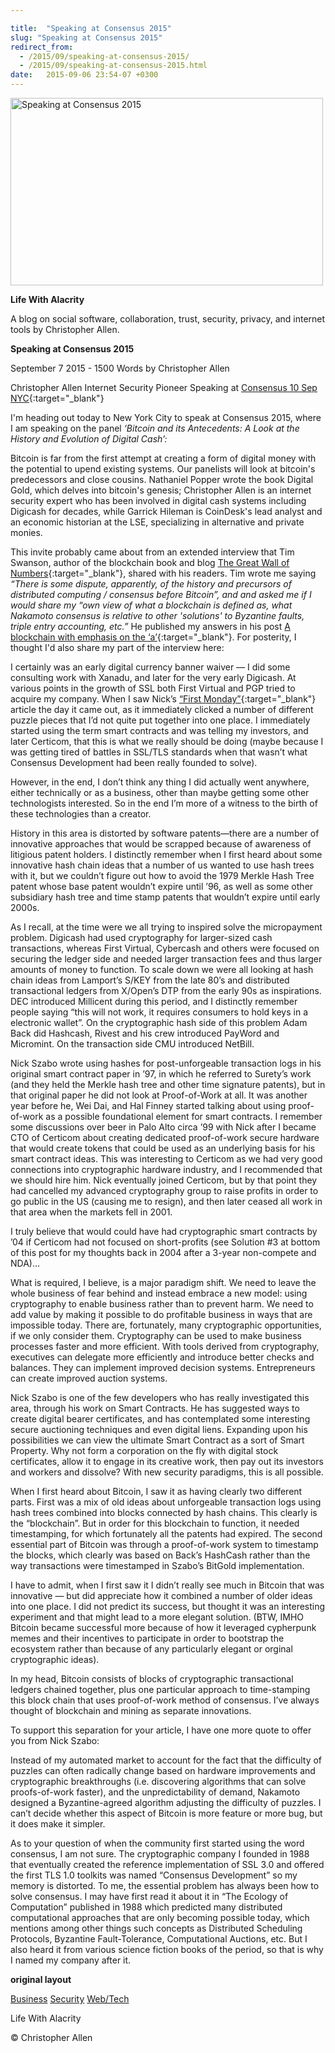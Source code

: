 ```yaml
---

title:  "Speaking at Consensus 2015"
slug: "Speaking at Consensus 2015"
redirect_from:
  - /2015/09/speaking-at-consensus-2015/
  - /2015/09/speaking-at-consensus-2015.html
date:   2015-09-06 23:54-07 +0300
---
```


<img width="500px" height="300px"  src="{{ site.url }}{{ site.baseurl }}/assets/images/consensus.png" alt="Speaking at Consensus 2015"/>


**Life With Alacrity**

A blog on social software, collaboration, trust, security, privacy, and internet tools by Christopher Allen.

**Speaking at Consensus 2015**

September 7 2015 - 1500 Words
by Christopher Allen

Christopher Allen Internet Security Pioneer Speaking at [Consensus 10 Sep NYC](https://consensus.coindesk.com/){:target="_blank"}

I'm heading out today to New York City to speak at Consensus 2015, where I am speaking on the panel *‘Bitcoin and its Antecedents: A Look at the History and Evolution of Digital Cash’:*

Bitcoin is far from the first attempt at creating a form of digital money with the potential to upend existing systems. Our panelists will look at bitcoin's predecessors and close cousins. Nathaniel Popper wrote the book Digital Gold, which delves into bitcoin's genesis; Christopher Allen is an internet security expert who has been involved in digital cash systems including Digicash for decades, while Garrick Hileman is CoinDesk's lead analyst and an economic historian at the LSE, specializing in alternative and private monies.

This invite probably came about from an extended interview that Tim Swanson, author of the blockchain book and blog [The Great Wall of Numbers](https://www.ofnumbers.com/){:target="_blank"}, shared with his readers. Tim wrote me saying *“There is some dispute, apparently, of the history and precursors of distributed computing / consensus before Bitcoin”, and and asked me if I would share my “own view of what a blockchain is defined as, what Nakamoto consensus is relative to other 'solutions' to Byzantine faults, triple entry accounting, etc.”* He published my answers in his post [A blockchain with emphasis on the ‘a’](https://www.ofnumbers.com/2015/07/09/a-blockchain-with-emphasis-on-the-a/){:target="_blank"}. For posterity, I thought I'd also share my part of the interview here:

I certainly was an early digital currency banner waiver — I did some consulting work with Xanadu, and later for the very early Digicash. At various points in the growth of SSL both First Virtual and PGP tried to acquire my company. When I saw Nick’s [“First Monday”](https://firstmonday.org/ojs/index.php/fm/article/view/548/469){:target="_blank"} article the day it came out, as it immediately clicked a number of different puzzle pieces that I’d not quite put together into one place. I immediately started using the term smart contracts and was telling my investors, and later Certicom, that this is what we really should be doing (maybe because I was getting tired of battles in SSL/TLS standards when that wasn’t what Consensus Development had been really founded to solve).

However, in the end, I don’t think any thing I did actually went anywhere, either technically or as a business, other than maybe getting some other technologists interested. So in the end I’m more of a witness to the birth of these technologies than a creator.

History in this area is distorted by software patents—there are a number of innovative approaches that would be scrapped because of awareness of litigious patent holders. I distinctly remember when I first heard about some innovative hash chain ideas that a number of us wanted to use hash trees with it, but we couldn’t figure out how to avoid the 1979 Merkle Hash Tree patent whose base patent wouldn’t expire until ’96, as well as some other subsidiary hash tree and time stamp patents that wouldn’t expire until early 2000s.

As I recall, at the time were we all trying to inspired solve the micropayment problem. Digicash had used cryptography for larger-sized cash transactions, whereas First Virtual, Cybercash and others were focused on securing the ledger side and needed larger transaction fees and thus larger amounts of money to function. To scale down we were all looking at hash chain ideas from Lamport’s S/KEY from the late 80’s and distributed transactional ledgers from X/Open’s DTP from the early 90s as inspirations. DEC introduced Millicent during this period, and I distinctly remember people saying “this will not work, it requires consumers to hold keys in a electronic wallet”. On the cryptographic hash side of this problem Adam Back did Hashcash, Rivest and his crew introduced PayWord and Micromint. On the transaction side CMU introduced NetBill.

Nick Szabo wrote using hashes for post-unforgeable transaction logs in his original smart contract paper in ’97, in which he referred to Surety’s work (and they held the Merkle hash tree and other time signature patents), but in that original paper he did not look at Proof-of-Work at all. It was another year before he, Wei Dai, and Hal Finney started talking about using proof-of-work as a possible foundational element for smart contracts. I remember some discussions over beer in Palo Alto circa ’99 with Nick after I became CTO of Certicom about creating dedicated proof-of-work secure hardware that would create tokens that could be used as an underlying basis for his smart contract ideas. This was interesting to Certicom as we had very good connections into cryptographic hardware industry, and I recommended that we should hire him. Nick eventually joined Certicom, but by that point they had cancelled my advanced cryptography group to raise profits in order to go public in the US (causing me to resign), and then later ceased all work in that area when the markets fell in 2001.

I truly believe that would could have had cryptographic smart contracts by ’04 if Certicom had not focused on short-profits (see Solution #3 at bottom of this post for my thoughts back in 2004 after a 3-year non-compete and NDA)…

What is required, I believe, is a major paradigm shift. We need to leave the whole business of fear behind and instead embrace a new model: using cryptography to enable business rather than to prevent harm. We need to add value by making it possible to do profitable business in ways that are impossible today. There are, fortunately, many cryptographic opportunities, if we only consider them. Cryptography can be used to make business processes faster and more efficient. With tools derived from cryptography, executives can delegate more efficiently and introduce better checks and balances. They can implement improved decision systems. Entrepreneurs can create improved auction systems.

Nick Szabo is one of the few developers who has really investigated this area, through his work on Smart Contracts. He has suggested ways to create digital bearer certificates, and has contemplated some interesting secure auctioning techniques and even digital liens. Expanding upon his possibilities we can view the ultimate Smart Contract as a sort of Smart Property. Why not form a corporation on the fly with digital stock certificates, allow it to engage in its creative work, then pay out its investors and workers and dissolve? With new security paradigms, this is all possible.

When I first heard about Bitcoin, I saw it as having clearly two different parts. First was a mix of old ideas about unforgeable transaction logs using hash trees combined into blocks connected by hash chains. This clearly is the “blockchain”. But in order for this blockchain to function, it needed timestamping, for which fortunately all the patents had expired. The second essential part of Bitcoin was through a proof-of-work system to timestamp the blocks, which clearly was based on Back’s HashCash rather than the way transactions were timestamped in Szabo’s BitGold implementation.

I have to admit, when I first saw it I didn’t really see much in Bitcoin that was innovative — but did appreciate how it combined a number of older ideas into one place. I did not predict its success, but thought it was an interesting experiment and that might lead to a more elegant solution. (BTW, IMHO Bitcoin became successful more because of how it leveraged cypherpunk memes and their incentives to participate in order to bootstrap the ecosystem rather than because of any particularly elegant or orginal cryptographic ideas).

In my head, Bitcoin consists of blocks of cryptographic transactional ledgers chained together, plus one particular approach to time-stamping this block chain that uses proof-of-work method of consensus. I’ve always thought of blockchain and mining as separate innovations.

To support this separation for your article, I have one more quote to offer you from Nick Szabo:

Instead of my automated market to account for the fact that the difficulty of puzzles can often radically change based on hardware improvements and cryptographic breakthroughs (i.e. discovering algorithms that can solve proofs-of-work faster), and the unpredictability of demand, Nakamoto designed a Byzantine-agreed algorithm adjusting the difficulty of puzzles. I can’t decide whether this aspect of Bitcoin is more feature or more bug, but it does make it simpler.

As to your question of when the community first started using the word consensus, I am not sure. The cryptographic company I founded in 1988 that eventually created the reference implementation of SSL 3.0 and offered the first TLS 1.0 toolkits was named “Consensus Development” so my memory is distorted. To me, the essential problem has always been how to solve consensus. I may have first read it about it in “The Ecology of Computation” published in 1988 which predicted many distributed computational approaches that are only becoming possible today, which mentions among other things such concepts as Distributed Scheduling Protocols, Byzantine Fault-Tolerance, Computational Auctions, etc. But I also heard it from various science fiction books of the period, so that is why I named my company after it.

**original layout**

[Business]() [Security]() [Web/Tech]()

Life With Alacrity

© Christopher Allen
